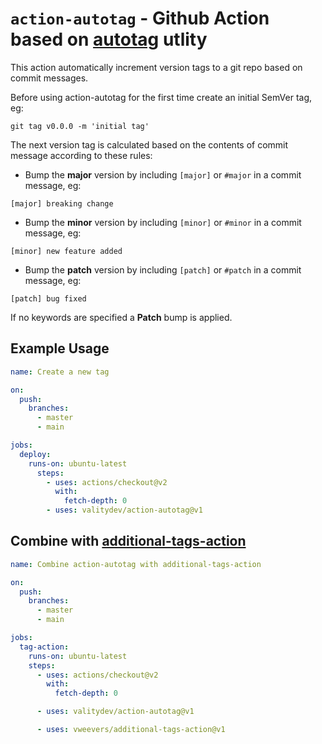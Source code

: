 # `action-autotag` - **Github Action based on [autotag](https://github.com/pantheon-systems/autotag) utlity**

This action automatically increment version tags to a git repo based on commit messages.

Before using action-autotag for the first time create an initial SemVer tag, eg:

`git tag v0.0.0 -m 'initial tag'`

The next version tag is calculated based on the contents of commit message according to these
rules:

- Bump the **major** version by including `[major]` or `#major` in a commit message, eg:

```
[major] breaking change
```

- Bump the **minor** version by including `[minor]` or `#minor` in a commit message, eg:

```
[minor] new feature added
```

- Bump the **patch** version by including `[patch]` or `#patch` in a commit message, eg:

```
[patch] bug fixed
```

If no keywords are specified a **Patch** bump is applied.

## Example Usage

```yaml
name: Create a new tag

on:
  push:
    branches:
      - master
      - main

jobs:
  deploy:
    runs-on: ubuntu-latest
      steps:
        - uses: actions/checkout@v2
          with:
            fetch-depth: 0
        - uses: valitydev/action-autotag@v1
```

## Combine with [additional-tags-action](https://github.com/marketplace/actions/additional-tags)

```yaml
name: Combine action-autotag with additional-tags-action

on:
  push:
    branches:
      - master
      - main

jobs:
  tag-action:
    runs-on: ubuntu-latest
    steps:
      - uses: actions/checkout@v2
        with:
          fetch-depth: 0

      - uses: valitydev/action-autotag@v1

      - uses: vweevers/additional-tags-action@v1
```
